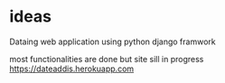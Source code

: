 # ideas
Dataing web application using python django framwork<br>

most functionalities are done but site sill in progress <br>
https://dateaddis.herokuapp.com 
